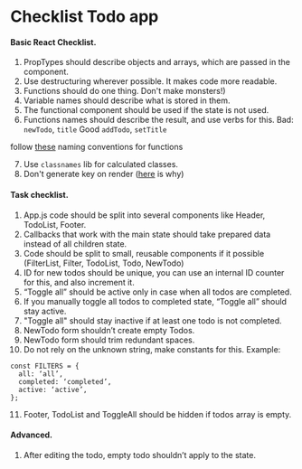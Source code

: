 # Checklist Todo app
#### Basic React Checklist.
1. PropTypes should describe objects and arrays, which are passed in the component.
2. Use destructuring wherever possible. It makes code more readable.
3. Functions should do one thing. Don't make monsters!)
4. Variable names should describe what is stored in them.
5. The functional component should be used if the state is not used.
6. Functions names should describe the result, and use verbs for this.
Bad: `newTodo`, `title`
Good `addTodo`, `setTitle`

follow [these](https://medium.com/javascript-in-plain-english/handy-naming-conventions-for-event-handler-functions-props-in-react-fc1cbb791364) naming conventions for functions

7. Use `classnames` lib for calculated classes.
8. Don't generate key on render ([here](https://medium.com/blackrock-engineering/5-common-mistakes-with-keys-in-react-b86e82020052) is why)


#### Task checklist.
1. App.js code should be split into several components like Header, TodoList, Footer.
2. Callbacks that work with the main state should take prepared data instead of all children state.
3. Code should be split to small, reusable components if it possible (FilterList, Filter, TodoList, Todo, NewTodo)
4. ID for new todos should be unique, you can use an internal ID counter for this, and also increment it.
5. “Toggle all” should be active only in case when all todos are completed.
6. If you manually toggle all todos to completed state, “Toggle all” should stay active.
7. "Toggle all" should stay inactive if at least one todo is not completed.
8. NewTodo form shouldn’t create empty Todos.
9. NewTodo form should trim redundant spaces.
10. Do not rely on the unknown string, make constants for this.
Example:
```
const FILTERS = {
  all: ‘all’,
  completed: ‘completed’,
  active: ‘active’,
};
```
11. Footer, TodoList and ToggleAll should be hidden if todos array is empty.

#### Advanced.
1. After editing the todo, empty todo shouldn’t apply to the state.
